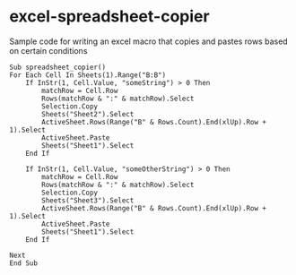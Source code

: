 # excel-spreadsheet-copier
Sample code for writing an excel macro that copies and pastes rows based on certain conditions


```
Sub spreadsheet_copier()
For Each Cell In Sheets(1).Range("B:B")
    If InStr(1, Cell.Value, "someString") > 0 Then
        matchRow = Cell.Row
        Rows(matchRow & ":" & matchRow).Select
        Selection.Copy
        Sheets("Sheet2").Select
        ActiveSheet.Rows(Range("B" & Rows.Count).End(xlUp).Row + 1).Select
        ActiveSheet.Paste
        Sheets("Sheet1").Select
    End If
    
    If InStr(1, Cell.Value, "someOtherString") > 0 Then
        matchRow = Cell.Row
        Rows(matchRow & ":" & matchRow).Select
        Selection.Copy
        Sheets("Sheet3").Select
        ActiveSheet.Rows(Range("B" & Rows.Count).End(xlUp).Row + 1).Select
        ActiveSheet.Paste
        Sheets("Sheet1").Select
    End If
    
Next
End Sub
```
